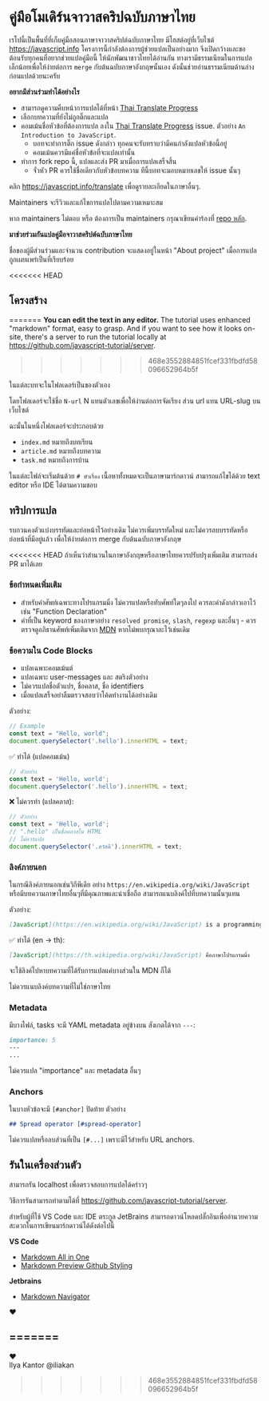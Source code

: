 # คู่มือโมเดิร์นจาวาสคริปฉบับภาษาไทย

เรโปนี้เป็นพื้นที่ที่เก็บคู่มือสอนภาษาจาวาสคริปต์ฉบับภาษาไทย มีโฮสต์อยู่ที่เว็บไซต์ <https://javascript.info> โครงการนี้กำลังต้องการผู้ช่วยแปลเป็นอย่างมาก จึงเปิดกว้างและขอต้อนรับทุกคนที่อยากช่วยแปลคู่มือนี้ ให้นักพัฒนาชาวไทยได้อ่านกัน ทางเรามีธรรมเนียมในการแปลเล็กน้อยเพื่อให้ง่ายต่อการ `merge` กับต้นฉบับภาษาอังกฤษนั้นเอง ดังนั้นช่วยอ่านธรรมเนียมด้านล่างก่อนแปลด้วยนะครับ

**อยากมีส่วนร่วมทำได้อย่างไร**
- สามารถดูความคืบหน้าการแปลได้ที่หน้า [Thai Translate Progress](https://github.com/javascript-tutorial/th.javascript.info/issues/1)
- เลือกบทความที่ยังไม่ถูกติ๊กและแปล
- คอมเม้นชื่อหัวข้อที่ต้องการแปล ลงใน [Thai Translate Progress](https://github.com/javascript-tutorial/th.javascript.info/issues/1) issue. ตัวอย่าง `An Introduction to JavaScript`.
    - บอทจะทำการติ๊ก issue ดังกล่าว ทุกคนจะรับทราบว่ามีคนกำลังแปลหัวข้อนี้อยู่
    - คอมเม้นควรมีแค่ชื่อหัวข้อที่จะแปลเท่านั้น
- ทำการ fork repo นี้, แปลและส่ง PR มาเมื่อการแปลเสร็จสิ้น
    - จั่วหัว PR ควรใช้ชื่อเดียวกับหัวข้อบทความ ทีนี้บอทจะมอบหมายเลขให้ issue นั้นๆ

คลิก <https://javascript.info/translate> เพื่อดูรายละเอียดในภาษาอื่นๆ.

Maintainers จะรีวิวและแก้ไขการแปลไปตามความเหมาะสม

หาก maintainers ไม่ตอบ หรือ ต้องการเป็น maintainers กรุณาเขียนคำร้องที่ [repo หลัก](https://github.com/javascript-tutorial/en.javascript.info/issues/new).

**มาช่วยร่วมกันแปลคู่มือจาวาสคริปต์ฉบับภาษาไทย**

ชื่อของผู้มีส่วนร่วมและจำนวน contribution จะแสดงอยู่ในหน้า "About project" เมื่อการแปลถูกเผยแพร่เป็นที่เรียบร้อย

<<<<<<< HEAD
## โครงสร้าง
=======
**You can edit the text in any editor.** The tutorial uses enhanced "markdown" format, easy to grasp. And if you want to see how it looks on-site, there's a server to run the tutorial locally at <https://github.com/javascript-tutorial/server>.
>>>>>>> 468e3552884851fcef331fbdfd58096652964b5f

ในแต่ละบทจะในโฟลเดอร์เป็นของตัวเอง

โดยโฟลเดอร์จะใช้ชื่อ `N-url` N แทนตัวเลขเพื่อให้ง่านต่อการจัดเรียง ส่วน url แทน URL-slug บนเว็บไซต์

ฉะนั้นในหนึ่งโฟลเดอร์จะประกอบด้วย

- `index.md` หมายถึงบทเรียน
- `article.md` หมายถึงบทความ
- `task.md` หมายถึงการบ้าน

ในแต่ละไฟล์จะเริ่มต้นด้วย `# หัวเรื่อง` เนื้อหาทั้งหมดจะเป็นภาษามาร์กดาวน์ สามารถแก้ไขได้ด้วย text editor หรือ IDE ได้ตามความชอบ


## ทริปการแปล

รบกวนคงตัวแบ่งบรรทัดและย่อหน้าไว้อย่างเดิม ไม่ควรเพิ่มบรรทัดใหม่ และไม่ควรลบบรรทัดหรือย่อหน้าที่มีอยู่แล้ว เพื่อให้ง่ายต่อการ merge กับต้นฉบับภาษาอังกฤษ

<<<<<<< HEAD
ถ้าเห็นว่าสำนวนในภาษาอังกฤษหรือภาษาไทยควรปรับปรุงเพิ่มเติม สามารถส่ง PR มาได้เลย

### ข้อกำหนดเพิ่มเติม

- สำหรับคำศัพท์เฉพาะทางโปรแกรมมิ่ง ไม่ควรแปลหรือทับศัพท์ใดๆลงไป ควรละคำดังกล่าวเอาไว้ เช่น "Function Declaration" 
- คำที่เป็น keyword ของภาษาอย่าง `resolved promise`, `slash`, `regexp` และอื่นๆ - ควรตรวจดูอภิธานศัพท์เพิ่มเติมจาก [MDN](https://developer.mozilla.org/th/) หากไม่พบกรุณาละไว้เช่นเดิม

### ข้อความใน Code Blocks

- แปลเฉพาะคอมเม้นต์
- แปลเฉพาะ user-messages และ สตริงตัวอย่าง
- ไม่ควรแปลชื่อตัวแปร, ชื่อคลาส, ชื่อ identifiers
- เมื่อแปลเสร็จอย่าลืมตรวจสอบว่าโค้ดทำงานได้อย่างเดิม

ตัวอย่าง:

```js
// Example
const text = "Hello, world";
document.querySelector('.hello').innerHTML = text;
```

✅ ทำได้ (แปลคอมเม้น)

```js
// ตัวอย่าง
const text = 'Hello, world';
document.querySelector('.hello').innerHTML = text;
```

❌ ไม่ควรทำ (แปลคลาส):

```js
// ตัวอย่าง
const text = 'Hello, world';
// ".hello" เป็นชื่อคลาสใน HTML
// ไม่ควรแปล
document.querySelector('.สวัสดี').innerHTML = text;
```

### ลิงค์ภายนอก

ในกรณีลิงค์ภายนอกเช่นวิกีพีเดีย อย่าง `https://en.wikipedia.org/wiki/JavaScript` หรือมีบทความภาษาไทยอื่นๆที่มีคุณภาพและน่าเชื่อถือ สามารถแนบลิงค์ไปที่บทความนั้นๆแทน

ตัวอย่าง:

```md
[JavaScript](https://en.wikipedia.org/wiki/JavaScript) is a programming language.
```

✅ ทำได้ (en -> th):

```md
[JavaScript](https://th.wikipedia.org/wiki/JavaScript) คือภาษาโปรแกรมมิ่ง
```

จะใช้ลิงค์ไปหาบทความที่ได้รับการแปลแค่บางส่วนใน MDN ก็ได้

ไม่ควรแนบลิงค์บทความที่ไม่ใช่ภาษาไทย

### Metadata

มีบางไฟล์, tasks จะมี YAML metadata อยู่ข้างบน สังเกตได้จาก `---`:

```md
importance: 5
---
...
```

ไม่ควรแปล "importance" และ metadata อื่นๆ

### Anchors

ในบางหัวข้อจะมี `[#anchor]` ปิดท้าย ตัวอย่าง

```md
## Spread operator [#spread-operator]
```

ไม่ควรแปลหรือลบส่วนที่เป็น `[#...]` เพราะมีไว้สำหรับ URL anchors.

## รันในเครื่องส่วนตัว

สามารถรัน localhost เพื่อตรวจสอบการแปลได้คร่าวๆ

วิธีการรันสามารถทำตามได้ที่ <https://github.com/javascript-tutorial/server>. 

สำหรับผู้ที่ใช้ VS Code และ IDE ตระกูล JetBrains สามารถดาวน์โหลดปลั๊กอินเพื่ออำนวยความสะดวกในการเขียนมาร์กดาวน์ได้ดังต่อไปนี้

**VS Code**

- [Markdown All in One](https://marketplace.visualstudio.com/items?itemName=yzhang.markdown-all-in-one)
- [Markdown Preview Github Styling](https://marketplace.visualstudio.com/items?itemName=bierner.markdown-preview-github-styles)

**Jetbrains**

- [Markdown Navigator](https://plugins.jetbrains.com/plugin/7896-markdown-navigator/)



♥ 

=======
---  
♥  
Ilya Kantor @iliakan
>>>>>>> 468e3552884851fcef331fbdfd58096652964b5f
